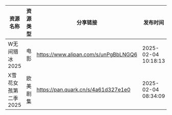 | 资源名称         | 资源类型 | 分享链接                                 | 发布时间                |
| ------------ | ---- | ------------------------------------ | ------------------- |
| W无间猎冰2025    | 电影   | https://www.alipan.com/s/unPgBbLNGQ6 | 2025-02-04 10:18:13 |
| X雪花女孩第二季2025 | 欧美剧集 | https://pan.quark.cn/s/4a61d327e1e0  | 2025-02-04 08:34:09 |
